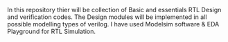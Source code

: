 In this repository thier will be collection of Basic and 
essentials RTL Design and verification codes. The Design modules 
will be implemented in all possible modelling types of verilog.
I have used Modelsim software & EDA Playground for RTL Simulation.
